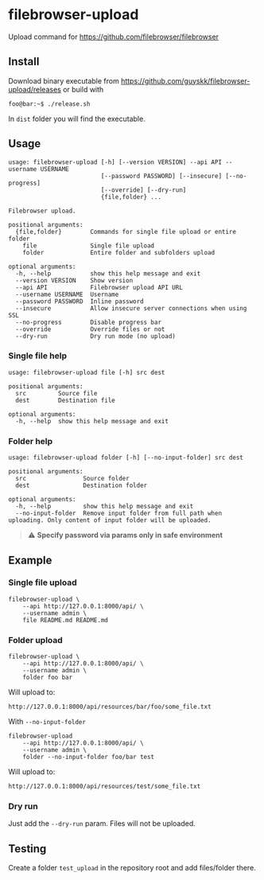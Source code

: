 # filebrowser-upload

Upload command for <https://github.com/filebrowser/filebrowser>

## Install

Download binary executable from <https://github.com/guyskk/filebrowser-upload/releases> or build with

```console
foo@bar:~$ ./release.sh
```

In ```dist``` folder you will find the executable.

## Usage

```console
usage: filebrowser-upload [-h] [--version VERSION] --api API --username USERNAME 
                          [--password PASSWORD] [--insecure] [--no-progress] 
                          [--override] [--dry-run]
                          {file,folder} ...

Filebrowser upload.

positional arguments:
  {file,folder}        Commands for single file upload or entire folder
    file               Single file upload
    folder             Entire folder and subfolders upload

optional arguments:
  -h, --help           show this help message and exit
  --version VERSION    Show version
  --api API            Filebrowser upload API URL
  --username USERNAME  Username
  --password PASSWORD  Inline password
  --insecure           Allow insecure server connections when using SSL
  --no-progress        Disable progress bar
  --override           Override files or not
  --dry-run            Dry run mode (no upload)
```

### Single file help

```console
usage: filebrowser-upload file [-h] src dest

positional arguments:
  src         Source file
  dest        Destination file

optional arguments:
  -h, --help  show this help message and exit
```

### Folder help

```console
usage: filebrowser-upload folder [-h] [--no-input-folder] src dest

positional arguments:
  src                Source folder
  dest               Destination folder

optional arguments:
  -h, --help         show this help message and exit
  --no-input-folder  Remove input folder from full path when uploading. Only content of input folder will be uploaded.
```

> :warning: **Specify password via params only in safe environment**

## Example

### Single file upload

```console
filebrowser-upload \
    --api http://127.0.0.1:8000/api/ \
    --username admin \
    file README.md README.md
```

### Folder upload

```console
filebrowser-upload \
    --api http://127.0.0.1:8000/api/ \
    --username admin \
    folder foo bar
```

Will upload to:

```http://127.0.0.1:8000/api/resources/bar/foo/some_file.txt```

With ```--no-input-folder```

```console
filebrowser-upload 
    --api http://127.0.0.1:8000/api/ \
    --username admin \ 
    folder --no-input-folder foo/bar test
```

Will upload to:

```http://127.0.0.1:8000/api/resources/test/some_file.txt```

### Dry run

Just add the ```--dry-run``` param. Files will not be uploaded.

## Testing

Create a folder ```test_upload``` in the repository root and add files/folder there.

